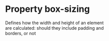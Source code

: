 # Property box-sizing

Defines how the width and height of an element  
are calculated: should they include padding and  
borders, or not  
